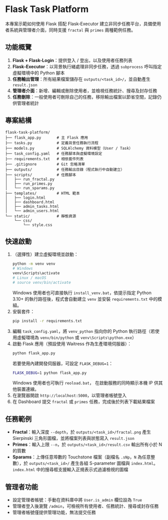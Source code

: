 # Flask Task Platform

本專案示範如何使用 Flask 搭配 Flask‑Executor 建立非同步任務平台，具備使用者系統與管理者介面，同時支援 `fractal` 與 `primes` 兩種範例任務。

## 功能概覽
1. **Flask + Flask-Login**：提供登入 / 登出，以及使用者任務列表
2. **Flask‑Executor**：以背景執行緒處理非同步任務，透過 `subprocess` 呼叫指定虛擬環境中的 Python 腳本
3. **任務輸出管理**：所有結果檔案儲存在 `outputs/<task_id>/`，並自動產生 `result.json`
4. **管理者介面**：新增、編輯或刪除使用者，並檢視任務統計、搜尋及封存任務
5. **任務刪除**：一般使用者可刪除自己的任務，移除輸出檔案以節省空間，記錄仍供管理者統計

## 專案結構
```
flask-task-platform/
├── flask_app.py       # 主 Flask 應用
├── tasks.py           # 定義背景任務執行流程
├── models.py          # SQLAlchemy 資料模型（User / Task）
├── task_config.yaml   # 任務腳本與虛擬環境設定
├── requirements.txt   # 相依套件列表
├── .gitignore         # Git 忽略清單
├── outputs/           # 任務輸出目錄（程式執行中自動建立）
├── scripts/           # 任務腳本
│   ├── run_fractal.py
│   ├── run_primes.py
│   └── run_sparams.py
├── templates/         # HTML 範本
│   ├── login.html
│   ├── dashboard.html
│   ├── admin_tasks.html
│   └── admin_users.html
└── static/            # 靜態資源
    └── css/
        └── style.css
```

## 快速啟動
1. （選擇性）建立虛擬環境並啟動：
   ```bash
   python -m venv venv
   # Windows
   venv\Scripts\activate
   # Linux / macOS
   # source venv/bin/activate
   ```
   Windows 使用者也可直接執行 `install_venv.bat`，依提示指定 Python 3.10+
   的執行路徑後，程式會自動建立 `venv` 並安裝 `requirements.txt` 中的模組。
2. 安裝套件：
   ```bash
   pip install -r requirements.txt
   ```
3. 編輯 `task_config.yaml`，將 `venv_python` 指向你的 Python 執行路徑（若使用虛擬環境為 `venv/bin/python` 或 `venv\Scripts\python.exe`）
4. 啟動 Flask 應用（預設使用 Waitress 作為生產環境伺服器）：
   ```bash
   python flask_app.py
   ```
   若要使用內建開發伺服器，可設定 `FLASK_DEBUG=1`：
   ```bash
   FLASK_DEBUG=1 python flask_app.py
   ```
   Windows 使用者也可執行 `reoload.bat`，
   在啟動服務的同時顯示本機 IP 供其他裝置連線。
5. 在瀏覽器開啟 `http://localhost:5000`，以管理者帳號登入
6. 在 Dashboard 提交 `fractal` 或 `primes` 任務，完成後於列表下載結果檔案

## 任務範例
- **Fractal**：輸入深度 `--depth`，於 `outputs/<task_id>/fractal.png` 產生 Sierpinski 三角形圖檔，並將檔案列表與狀態寫入 `result.json`
- **Primes**：輸入上限 `--n`，於 `outputs/<task_id>/result.csv` 輸出所有小於 N 的質數
- **Sparams**：上傳任意埠數的 Touchstone 檔案（副檔名 `.sNp`，`N` 為任意整數），於 `outputs/<task_id>/` 產生各組 S-parameter 圖檔與 `index.html`。`index.html` 中的搜尋框支援輸入正規表示式過濾檢視的圖檔

## 管理者功能
- 設定管理者帳號：手動在資料庫中將 `User.is_admin` 欄位設為 `True`
- 管理者登入後瀏覽 `/admin`，可檢視所有使用者、任務統計、搜尋或封存任務
- 管理者帳號僅提供管理功能，無法提交任務
